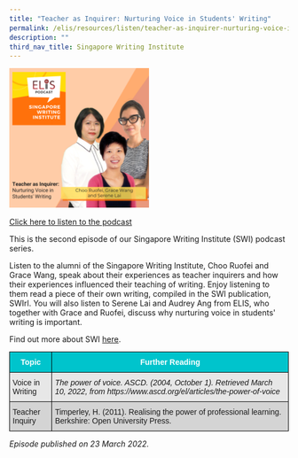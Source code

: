 ```yaml
---
title: "Teacher as Inquirer: Nurturing Voice in Students' Writing"
permalink: /elis/resources/listen/teacher-as-inquirer-nurturing-voice-in-students-writing/
description: ""
third_nav_title: Singapore Writing Institute
---
```

<img src="/images/22.png" 
     style="width:50%">
		 
<a href="https://open.spotify.com/episode/4u9AsQ2eOC6cKmIUG1Nqse">Click here to listen to the podcast</a>

This is the second episode of our Singapore Writing Institute (SWI) podcast series. 

Listen to the alumni of the Singapore Writing Institute, Choo Ruofei and Grace Wang, speak about their experiences as teacher inquirers and how their experiences influenced their teaching of writing. Enjoy listening to them read a piece of their own writing, compiled in the SWI publication, SWIrl. You will also listen to Serene Lai and Audrey Ang from ELIS, who together with Grace and Ruofei, discuss why nurturing voice in students' writing is important.

Find out more about SWI [here](https://staging.d1wti0p44mqune.amplifyapp.com/elis/learning-communities/swi-alumni).

<style type="text/css">
.tg  {border-collapse:collapse;border-spacing:0;}
.tg td{border-color:black;border-style:solid;border-width:1px;font-family:Arial, sans-serif;font-size:14px;
  overflow:hidden;padding:10px 5px;word-break:normal;}
.tg th{border-color:black;border-style:solid;border-width:1px;font-family:Arial, sans-serif;font-size:14px;
  font-weight:normal;overflow:hidden;padding:10px 5px;word-break:normal;}
.tg .tg-htg2{background-color:#00C4CC;color:#FFF;font-weight:bold;text-align:center;vertical-align:middle}
.tg .tg-ag2m{background-color:#E7E7E7;text-align:left;vertical-align:top}
.tg .tg-hvv7{background-color:#E7E7E7;font-style:italic;text-align:left;vertical-align:top}
.tg .tg-rfng{background-color:#D4D4D4;text-align:left;vertical-align:top}
</style>
<table class="tg">
<thead>
  <tr>
    <th class="tg-htg2"><span style="font-weight:600;color:#FFF;background-color:#00C4CC">Topic</span></th>
    <th class="tg-htg2"><span style="font-weight:600;color:#FFF;background-color:#00C4CC">Further Reading</span></th>
  </tr>
</thead>
<tbody>
  <tr>
    <td class="tg-ag2m">Voice in Writing</td>
    <td class="tg-hvv7">The power of voice. ASCD. (2004, October 1). Retrieved March 10, 2022, from https://www.ascd.org/el/articles/the-power-of-voice<br></td>
  </tr>
  <tr>
    <td class="tg-rfng">Teacher Inquiry</td>
    <td class="tg-rfng">Timperley, H. (2011). Realising the power of professional learning. Berkshire: Open University Press.</td>
  </tr>
</tbody>
</table>

<em>Episode published on 23 March 2022.</em>

